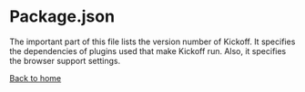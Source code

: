 # Package.json

The important part of this file lists the version number of Kickoff. It specifies the dependencies of plugins used that make Kickoff run. Also, it specifies the browser support settings.

[Back to home](README.md)